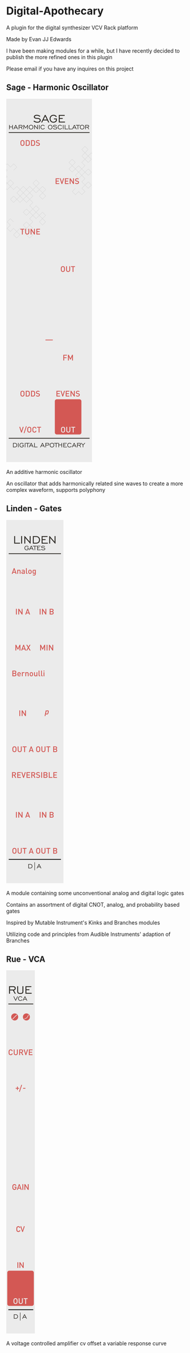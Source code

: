 # Digital-Apothecary
A plugin for the digital synthesizer VCV Rack platform

Made by Evan JJ Edwards

I have been making modules for a while, but I have recently decided to publish the more refined ones in this plugin

Please email if you have any inquires on this project


## Sage - Harmonic Oscillator

![](https://github.com/evanedwardsgit/Digital-Apothecary/blob/main/res/Panels/Sage.svg)

An additive harmonic oscillator

An oscillator that adds harmonically related sine waves to create a more complex waveform, supports polyphony

## Linden - Gates

![](https://github.com/evanedwardsgit/Digital-Apothecary/blob/main/res/Panels/Linden.svg)

A module containing some unconventional analog and digital logic gates

Contains an assortment of digital CNOT, analog, and probability based gates

Inspired by Mutable Instrument's Kinks and Branches modules

Utilizing code and principles from Audible Instruments' adaption of Branches

## Rue - VCA

![](https://github.com/evanedwardsgit/Digital-Apothecary/blob/main/res/Panels/Rue.svg)

A voltage controlled amplifier cv offset a variable response curve
